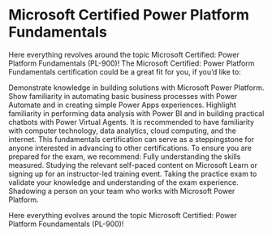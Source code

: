 # Microsoft Certified Power Platform Fundamentals
Here everything revolves around the topic Microsoft Certified: Power Platform Fundamentals (PL-900)!
The Microsoft Certified: Power Platform Fundamentals certification could be a great fit for you, if you’d like to:

Demonstrate knowledge in building solutions with Microsoft Power Platform.
Show familiarity in automating basic business processes with Power Automate and in creating simple Power Apps experiences.
Highlight familiarity in performing data analysis with Power BI and in building practical chatbots with Power Virtual Agents.
It is recommended to have familiarity with computer technology, data analytics, cloud computing, and the internet. This fundamentals certification can serve as a steppingstone for anyone interested in advancing to other certifications.
To ensure you are prepared for the exam, we recommend:
Fully understanding the skills measured.
Studying the relevant self-paced content on Microsoft Learn or signing up for an instructor-led training event.
Taking the practice exam to validate your knowledge and understanding of the exam experience.
Shadowing a person on your team who works with Microsoft Power Platform.


Here everything evolves around the topic Microsoft Certified: Power Platform Foundamentals (PL-900)!
